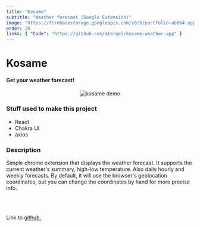 ```yaml
---
title: "Kosame"
subtitle: "Weather forecast (Google Extension)"
image: "https://firebasestorage.googleapis.com/v0/b/portfolio-ab064.appspot.com/o/kosame.png?alt=media&token=0b90b67a-38f2-40d3-a034-837c9ae80262"
order: 20
links: { "Code": "https://github.com/mtergel/kosame-weather-app" }
---
```


# Kosame

#### Get your weather forecast!

<p align="center">
  <img alt='kosame demo' src="https://firebasestorage.googleapis.com/v0/b/portfolio-ab064.appspot.com/o/kosame.gif?alt=media&token=1caf5988-a6e5-4060-b70c-a2f137eb64dc">
</p>

### Stuff used to make this project

- React
- Chakra UI
- axios

### Description

Simple chrome extension that displays the weather forecast. It supports the current weather's summary, high-low temperature. Also daily hourly and weekly forecasts. By default, it will use the browser's geolocation coordinates, but you can change the coordinates by hand for more precise info.

<br/><br/>

Link to [github.](https://github.com/mtergel/kosame-weather-app)

